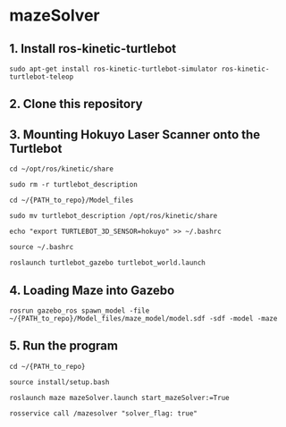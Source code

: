 # mazeSolver

## 1. Install ros-kinetic-turtlebot 

`sudo apt-get install ros-kinetic-turtlebot-simulator ros-kinetic-turtlebot-teleop`

## 2. Clone this repository

## 3. Mounting Hokuyo Laser Scanner onto the Turtlebot

`cd ~/opt/ros/kinetic/share`

`sudo rm -r turtlebot_description`

`cd ~/{PATH_to_repo}/Model_files`

`sudo mv turtlebot_description /opt/ros/kinetic/share`

`echo "export TURTLEBOT_3D_SENSOR=hokuyo" >> ~/.bashrc`

`source ~/.bashrc`

`roslaunch turtlebot_gazebo turtlebot_world.launch`

## 4. Loading Maze into Gazebo

`rosrun gazebo_ros spawn_model -file ~/{PATH_to_repo}/Model_files/maze_model/model.sdf -sdf -model -maze`

## 5. Run the program

`cd ~/{PATH_to_repo}`

`source install/setup.bash`

`roslaunch maze mazeSolver.launch start_mazeSolver:=True`

`rosservice call /mazesolver "solver_flag: true"`


